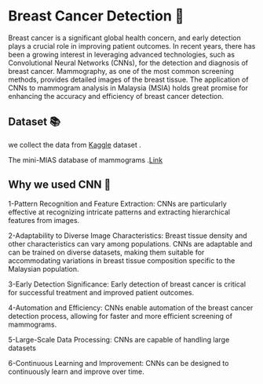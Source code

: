 # Breast Cancer Detection  🐍
Breast cancer is a significant global health concern, and early detection plays a crucial role in improving patient outcomes. In recent years, there has been a growing interest in leveraging advanced technologies, such as Convolutional Neural Networks (CNNs), for the detection and diagnosis of breast cancer. Mammography, as one of the most common screening methods, provides detailed images of the breast tissue. The application of CNNs to mammogram analysis in Malaysia (MSIA) holds great promise for enhancing the accuracy and efficiency of breast cancer detection.

## Dataset 📚
we collect the data from [Kaggle](https://www.kaggle.com/datasets/kmader/mias-mammography) dataset .

The mini-MIAS database of mammograms .[Link](http://peipa.essex.ac.uk/pix/mias/)

## Why we used CNN 🤖
1-Pattern Recognition and Feature Extraction: CNNs are particularly effective at recognizing intricate patterns and extracting hierarchical features from images.

2-Adaptability to Diverse Image Characteristics: Breast tissue density and other characteristics can vary among populations. CNNs are adaptable and can be trained on diverse datasets, making them suitable for accommodating variations in breast tissue composition specific to the Malaysian population.

3-Early Detection Significance: Early detection of breast cancer is critical for successful treatment and improved patient outcomes.

4-Automation and Efficiency: CNNs enable automation of the breast cancer detection process, allowing for faster and more efficient screening of mammograms.

5-Large-Scale Data Processing: CNNs are capable of handling large datasets

6-Continuous Learning and Improvement: CNNs can be designed to continuously learn and improve over time.
